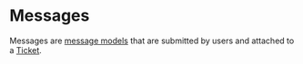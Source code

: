 # Messages

Messages are [message models](templating/messagemodel.md) that are submitted by users and attached to a [Ticket](tickets.md).
